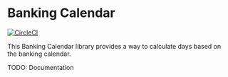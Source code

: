 # Banking Calendar

[![CircleCI](https://circleci.com/gh/paymongo/banking_calendar.svg?style=svg)](https://circleci.com/gh/paymongo/banking_calendar)

This Banking Calendar library provides a way to calculate days based on the banking calendar.

TODO: Documentation
